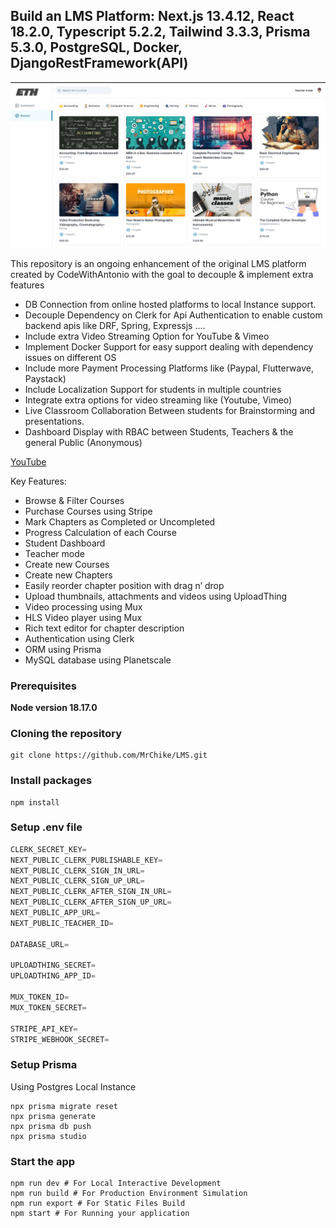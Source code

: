 ## Build an LMS Platform: Next.js 13.4.12, React 18.2.0, Typescript 5.2.2, Tailwind 3.3.3, Prisma 5.3.0, PostgreSQL, Docker, DjangoRestFramework(API)

![My local image](./img/lms.jpg)

This repository is an ongoing enhancement of the original LMS platform created by CodeWithAntonio with the goal to decouple & implement extra features

- DB Connection from online hosted platforms to local Instance support.
- Decouple Dependency on Clerk for Api Authentication to enable custom backend apis like DRF, Spring, Expressjs ....
- Include extra Video Streaming Option for YouTube & Vimeo
- Implement Docker Support for easy support dealing with dependency issues on different OS
- Include more Payment Processing Platforms like (Paypal, Flutterwave, Paystack)
- Include Localization Support for students in multiple countries
- Integrate extra options for video streaming like (Youtube, Vimeo)
- Live Classroom Collaboration Between students for Brainstorming and presentations.
- Dashboard Display with RBAC between Students, Teachers & the general Public (Anonymous)

[YouTube](https://www.youtube.com/watch?v=Big_aFLmekI)

Key Features:

- Browse & Filter Courses
- Purchase Courses using Stripe
- Mark Chapters as Completed or Uncompleted
- Progress Calculation of each Course
- Student Dashboard
- Teacher mode
- Create new Courses
- Create new Chapters
- Easily reorder chapter position with drag n’ drop
- Upload thumbnails, attachments and videos using UploadThing
- Video processing using Mux
- HLS Video player using Mux
- Rich text editor for chapter description
- Authentication using Clerk
- ORM using Prisma
- MySQL database using Planetscale

### Prerequisites

**Node version 18.17.0**

### Cloning the repository

```shell
git clone https://github.com/MrChike/LMS.git
```

### Install packages

```shell
npm install
```

### Setup .env file


```js
CLERK_SECRET_KEY=
NEXT_PUBLIC_CLERK_PUBLISHABLE_KEY=
NEXT_PUBLIC_CLERK_SIGN_IN_URL=
NEXT_PUBLIC_CLERK_SIGN_UP_URL=
NEXT_PUBLIC_CLERK_AFTER_SIGN_IN_URL=
NEXT_PUBLIC_CLERK_AFTER_SIGN_UP_URL=
NEXT_PUBLIC_APP_URL=
NEXT_PUBLIC_TEACHER_ID=

DATABASE_URL=

UPLOADTHING_SECRET=
UPLOADTHING_APP_ID=

MUX_TOKEN_ID=
MUX_TOKEN_SECRET=

STRIPE_API_KEY=
STRIPE_WEBHOOK_SECRET=
```

### Setup Prisma

Using Postgres Local Instance

```shell
npx prisma migrate reset
npx prisma generate
npx prisma db push
npx prisma studio
```

### Start the app

```shell
npm run dev # For Local Interactive Development
npm run build # For Production Environment Simulation
npm run export # For Static Files Build
npm start # For Running your application
```

